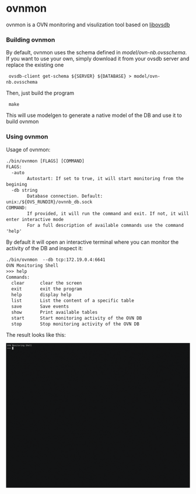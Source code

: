 # ovnmon

ovnmon is a OVN monitoring and visulization tool based on [libovsdb](https://github.com/ovn-org/libovsdb)

### Building ovnmon
By default, ovnmon uses the schema defined in *model/ovn-nb.ovsschema*. If you want to use your own,
simply download it from your ovsdb server and replace the existing one

     ovsdb-client get-schema ${SERVER} ${DATABASE} > model/ovn-nb.ovsschema

Then, just build the program

     make

This will use modelgen to generate a native model of the DB and use it to build ovnmon

### Using ovnmon
Usage of ovnmon:

	./bin/ovnmon [FLAGS] [COMMAND]
	FLAGS:
	  -auto
	        Autostart: If set to true, it will start monitoring from the begining
	  -db string
	        Database connection. Default: unix:/${OVS_RUNDIR}/ovnnb_db.sock
	COMMAND:
	        If provided, it will run the command and exit. If not, it will enter interactive mode
	        For a full description of available commands use the command 'help'


By default it will open an interactive terminal where you can monitor the activity of the DB and inspect it:

	./bin/ovnmon  --db tcp:172.19.0.4:6641
	OVN Monitoring Shell
	>>> help
	Commands:
	  clear      clear the screen
	  exit       exit the program
	  help       display help
	  list       List the content of a specific table
	  save       Save events
	  show       Print available tables
	  start      Start monitoring activity of the OVN DB
	  stop       Stop monitoring activity of the OVN DB


The result looks like this:

![Demo](doc/images/demo.gif)

